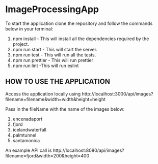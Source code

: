 # ImageProcessingApp

To start the application clone the repository and follow the commands below in your terminal:

1. npm install - This will install all the dependencies required by the project.
2. npm run start - This will start the server.
3. npm run test - This will run all the tests.
4. npm run prettier - This will run prettier
5. npm run lint -This will run eslint

## HOW TO USE THE APPLICATION

Access the application locally using http://localhost:3000/api/images?filename=filename&width=width&height=height

Pass in the fileName with the name of the images below:

1. encenadaport
2. fjord
3. icelandwaterfall
4. palmtunnel
5. santamonica

An example API call is http://localhost:8080/api/images?filename=fjord&width=200&height=400
